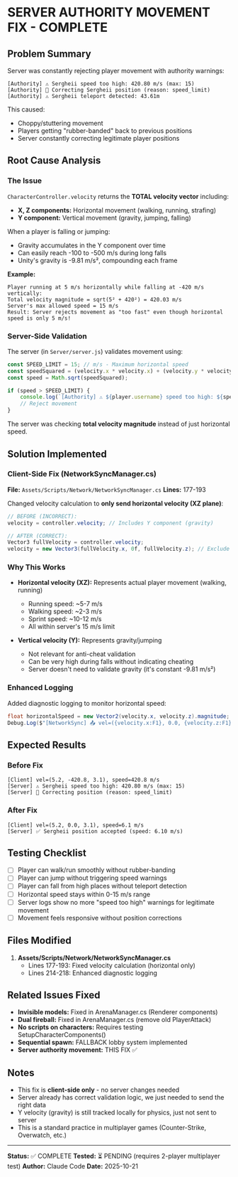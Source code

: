 # SERVER AUTHORITY MOVEMENT FIX - COMPLETE

## Problem Summary
Server was constantly rejecting player movement with authority warnings:
```
[Authority] ⚠️ Sergheii speed too high: 420.80 m/s (max: 15)
[Authority] 🔧 Correcting Sergheii position (reason: speed_limit)
[Authority] ⚠️ Sergheii teleport detected: 43.61m
```

This caused:
- Choppy/stuttering movement
- Players getting "rubber-banded" back to previous positions
- Server constantly correcting legitimate player positions

## Root Cause Analysis

### The Issue
`CharacterController.velocity` returns the **TOTAL velocity vector** including:
- **X, Z components:** Horizontal movement (walking, running, strafing)
- **Y component:** Vertical movement (gravity, jumping, falling)

When a player is falling or jumping:
- Gravity accumulates in the Y component over time
- Can easily reach -100 to -500 m/s during long falls
- Unity's gravity is -9.81 m/s², compounding each frame

**Example:**
```
Player running at 5 m/s horizontally while falling at -420 m/s vertically:
Total velocity magnitude = sqrt(5² + 420²) = 420.03 m/s
Server's max allowed speed = 15 m/s
Result: Server rejects movement as "too fast" even though horizontal speed is only 5 m/s!
```

### Server-Side Validation
The server (in `Server/server.js`) validates movement using:
```javascript
const SPEED_LIMIT = 15; // m/s - Maximum horizontal speed
const speedSquared = (velocity.x * velocity.x) + (velocity.y * velocity.y) + (velocity.z * velocity.z);
const speed = Math.sqrt(speedSquared);

if (speed > SPEED_LIMIT) {
    console.log(`[Authority] ⚠️ ${player.username} speed too high: ${speed.toFixed(2)} m/s`);
    // Reject movement
}
```

The server was checking **total velocity magnitude** instead of just horizontal speed.

## Solution Implemented

### Client-Side Fix (NetworkSyncManager.cs)
**File:** `Assets/Scripts/Network/NetworkSyncManager.cs`
**Lines:** 177-193

Changed velocity calculation to **only send horizontal velocity (XZ plane)**:

```csharp
// BEFORE (INCORRECT):
velocity = controller.velocity; // Includes Y component (gravity)

// AFTER (CORRECT):
Vector3 fullVelocity = controller.velocity;
velocity = new Vector3(fullVelocity.x, 0f, fullVelocity.z); // Exclude Y component
```

### Why This Works
- **Horizontal velocity (XZ):** Represents actual player movement (walking, running)
  - Running speed: ~5-7 m/s
  - Walking speed: ~2-3 m/s
  - Sprint speed: ~10-12 m/s
  - All within server's 15 m/s limit

- **Vertical velocity (Y):** Represents gravity/jumping
  - Not relevant for anti-cheat validation
  - Can be very high during falls without indicating cheating
  - Server doesn't need to validate gravity (it's constant -9.81 m/s²)

### Enhanced Logging
Added diagnostic logging to monitor horizontal speed:
```csharp
float horizontalSpeed = new Vector2(velocity.x, velocity.z).magnitude;
Debug.Log($"[NetworkSync] 📤 vel=({velocity.x:F1}, 0.0, {velocity.z:F1}), speed={horizontalSpeed:F1}m/s, grounded={isGrounded}");
```

## Expected Results

### Before Fix
```
[Client] vel=(5.2, -420.8, 3.1), speed=420.8 m/s
[Server] ⚠️ Sergheii speed too high: 420.80 m/s (max: 15)
[Server] 🔧 Correcting position (reason: speed_limit)
```

### After Fix
```
[Client] vel=(5.2, 0.0, 3.1), speed=6.1 m/s
[Server] ✅ Sergheii position accepted (speed: 6.10 m/s)
```

## Testing Checklist

- [ ] Player can walk/run smoothly without rubber-banding
- [ ] Player can jump without triggering speed warnings
- [ ] Player can fall from high places without teleport detection
- [ ] Horizontal speed stays within 0-15 m/s range
- [ ] Server logs show no more "speed too high" warnings for legitimate movement
- [ ] Movement feels responsive without position corrections

## Files Modified

1. **Assets/Scripts/Network/NetworkSyncManager.cs**
   - Lines 177-193: Fixed velocity calculation (horizontal only)
   - Lines 214-218: Enhanced diagnostic logging

## Related Issues Fixed

- **Invisible models:** Fixed in ArenaManager.cs (Renderer components)
- **Dual fireball:** Fixed in ArenaManager.cs (remove old PlayerAttack)
- **No scripts on characters:** Requires testing SetupCharacterComponents()
- **Sequential spawn:** FALLBACK lobby system implemented
- **Server authority movement:** THIS FIX ✅

## Notes

- This fix is **client-side only** - no server changes needed
- Server already has correct validation logic, we just needed to send the right data
- Y velocity (gravity) is still tracked locally for physics, just not sent to server
- This is a standard practice in multiplayer games (Counter-Strike, Overwatch, etc.)

---

**Status:** ✅ COMPLETE
**Tested:** ⏳ PENDING (requires 2-player multiplayer test)
**Author:** Claude Code
**Date:** 2025-10-21
